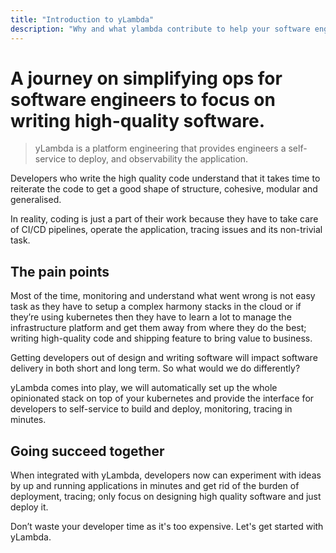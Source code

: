 ```yaml
---
title: "Introduction to yLambda"
description: "Why and what ylambda contribute to help your software engineering focus on writing high code quality."
---
```


# A journey on simplifying ops for software engineers to focus on writing high-quality software.  

> yLambda is a platform engineering that provides engineers a self-service to deploy, and observability the application.  

Developers who write the high quality code understand that it takes time to reiterate the code to get a good shape of structure, cohesive, modular and generalised.  

In reality, coding is just a part of their work because they have to take care of CI/CD pipelines, operate the application, tracing issues and its non-trivial task.

## The pain points

Most of the time, monitoring and understand what went wrong is not easy task as they have to setup a complex harmony stacks in the cloud or if they’re using kubernetes then they have to learn a lot to manage the infrastructure platform and get them away from where they do the best; writing high-quality code and shipping feature to bring value to business.  

Getting developers out of design and writing software will impact software delivery in both short and long term. So what would we do differently?

yLambda comes into play, we will automatically set up the whole opinionated stack on top of your kubernetes and provide the interface for developers to self-service to build and deploy, monitoring, tracing in minutes.
## Going succeed together
When integrated with yLambda, developers now can experiment with ideas by up and running applications in minutes and get rid of the burden of deployment, tracing; only focus on designing high quality software and just deploy it.  

Don’t waste your developer time as it's too expensive. Let's get started with yLambda.



